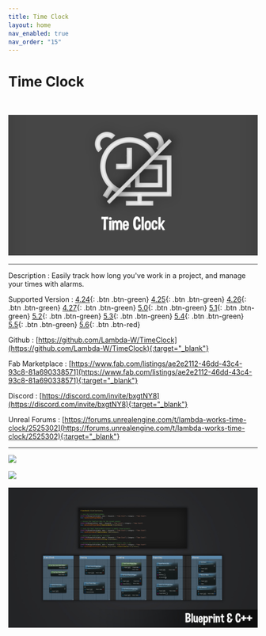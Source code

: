 ```yaml
---
title: Time Clock
layout: home
nav_enabled: true
nav_order: "15"
---
```

# Time Clock
<br>

![](assets/timeclock_banner.png)

***

Description
:  Easily track how long you've work in a project, and manage your times with alarms.

Supported Version
: <span class="fs-2">
[4.24](){: .btn .btn-green}
[4.25](){: .btn .btn-green}
[4.26](){: .btn .btn-green}
[4.27](){: .btn .btn-green}
[5.0](){: .btn .btn-green}
[5.1](){: .btn .btn-green}
[5.2](){: .btn .btn-green}
[5.3](){: .btn .btn-green}
[5.4](){: .btn .btn-green}
[5.5](){: .btn .btn-green}
[5.6](){: .btn .btn-red}
</span>

Github
: [https://github.com/Lambda-W/TimeClock](https://github.com/Lambda-W/TimeClock){:target="_blank"}

Fab Marketplace
:  [https://www.fab.com/listings/ae2e2112-46dd-43c4-93c8-81a690338571](https://www.fab.com/listings/ae2e2112-46dd-43c4-93c8-81a690338571){:target="_blank"}

Discord
: [https://discord.com/invite/bxgtNY8](https://discord.com/invite/bxgtNY8){:target="_blank"}

Unreal Forums
: [https://forums.unrealengine.com/t/lambda-works-time-clock/2525302](https://forums.unrealengine.com/t/lambda-works-time-clock/2525302){:target="_blank"}

***

![](assets/timeclock_screenshot_editortool.avif)

![](assets/timeclock_screenshot_alarms.avif)

![](assets/timeclock_screnshot_api.jpg)











